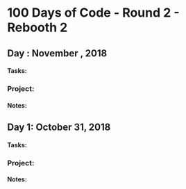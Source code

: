 # 100 Days of Code - Round 2 - Rebooth 2


## Day : November , 2018
#### Tasks:
### Project:
#### Notes:

## Day 1: October 31, 2018
#### Tasks:
### Project:
#### Notes: